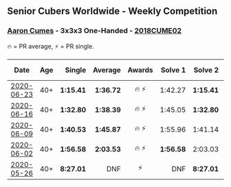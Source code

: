 ## Senior Cubers Worldwide - Weekly Competition
### [Aaron Cumes](../aaron_cumes.md) - 3x3x3 One-Handed - [2018CUME02](https://www.worldcubeassociation.org/persons/2018CUME02?event=333oh)

🔥 = PR average, ⚡ = PR single.

| Date | Age | Single | Average | Awards | Solve 1 | Solve 2 | Solve 3 | Solve 4 | Solve 5 | Video |
| :--: | :--: | --: | --: | :--: | --: | --: | --: | --: | --: | :-- |
| [2020-06-23](../../results/333oh/2020-06-23.md) | 40+ | **1:15.41** | **1:36.72** | 🔥 ⚡ | 1:42.27 | **1:15.41** | 1:52.48 | DNS | DNS | [Link](https://www.facebook.com/events/722150235200875/permalink/722235995192299/) |
| [2020-06-16](../../results/333oh/2020-06-16.md) | 40+ | **1:32.80** | **1:38.39** | 🔥 ⚡ | 1:45.05 | **1:32.80** | 1:37.33 | DNS | DNS | [Link](https://www.facebook.com/events/604103587178706/permalink/604175607171504/) |
| [2020-06-09](../../results/333oh/2020-06-09.md) | 40+ | **1:40.53** | **1:45.87** | 🔥 ⚡ | 1:55.96 | 1:41.14 | **1:40.53** | DNS | DNS | [Link](https://www.facebook.com/events/903549840109576/permalink/903625773435316/) |
| [2020-06-02](../../results/333oh/2020-06-02.md) | 40+ | **1:56.58** | **2:03.53** | 🔥 ⚡ | **1:56.58** | 2:03.03 | 2:11.00 | DNS | DNS | [Link](https://www.facebook.com/events/3373950429496747/permalink/3374019349489855/) |
| [2020-05-26](../../results/333oh/2020-05-26.md) | 40+ | **8:27.01** | DNF | ⚡ | DNF | **8:27.01** | DNS | DNS | DNS | [Link](https://www.facebook.com/events/688407551989463/permalink/692401598256725/) |


<!-- Global site tag (gtag.js) - Google Analytics -->
<script async src="https://www.googletagmanager.com/gtag/js?id=UA-86348435-3"></script>
<script>window.dataLayer = window.dataLayer || []; function gtag() {dataLayer.push(arguments);} gtag('js', new Date()); gtag('config', 'UA-86348435-3');</script>
